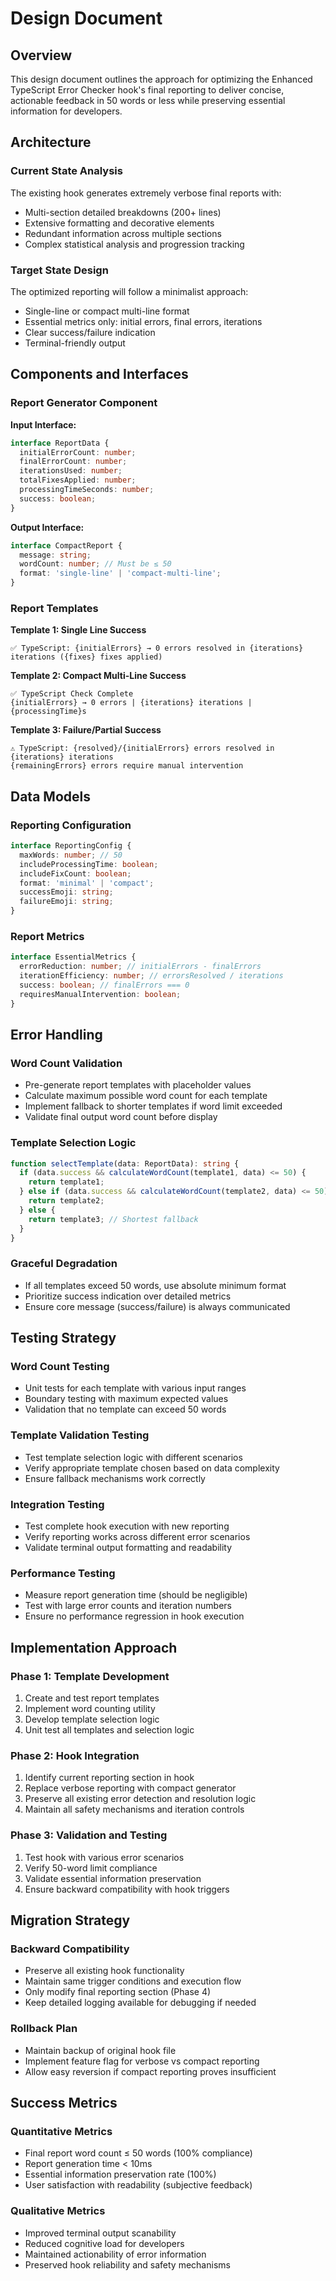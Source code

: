 # Design Document

## Overview

This design document outlines the approach for optimizing the Enhanced TypeScript Error Checker hook's final reporting to deliver concise, actionable feedback in 50 words or less while preserving essential information for developers.

## Architecture

### Current State Analysis

The existing hook generates extremely verbose final reports with:
- Multi-section detailed breakdowns (200+ lines)
- Extensive formatting and decorative elements
- Redundant information across multiple sections
- Complex statistical analysis and progression tracking

### Target State Design

The optimized reporting will follow a minimalist approach:
- Single-line or compact multi-line format
- Essential metrics only: initial errors, final errors, iterations
- Clear success/failure indication
- Terminal-friendly output

## Components and Interfaces

### Report Generator Component

**Input Interface:**
```typescript
interface ReportData {
  initialErrorCount: number;
  finalErrorCount: number;
  iterationsUsed: number;
  totalFixesApplied: number;
  processingTimeSeconds: number;
  success: boolean;
}
```

**Output Interface:**
```typescript
interface CompactReport {
  message: string;
  wordCount: number; // Must be ≤ 50
  format: 'single-line' | 'compact-multi-line';
}
```

### Report Templates

**Template 1: Single Line Success**
```
✅ TypeScript: {initialErrors} → 0 errors resolved in {iterations} iterations ({fixes} fixes applied)
```

**Template 2: Compact Multi-Line Success**
```
✅ TypeScript Check Complete
{initialErrors} → 0 errors | {iterations} iterations | {processingTime}s
```

**Template 3: Failure/Partial Success**
```
⚠️ TypeScript: {resolved}/{initialErrors} errors resolved in {iterations} iterations
{remainingErrors} errors require manual intervention
```

## Data Models

### Reporting Configuration

```typescript
interface ReportingConfig {
  maxWords: number; // 50
  includeProcessingTime: boolean;
  includeFixCount: boolean;
  format: 'minimal' | 'compact';
  successEmoji: string;
  failureEmoji: string;
}
```

### Report Metrics

```typescript
interface EssentialMetrics {
  errorReduction: number; // initialErrors - finalErrors
  iterationEfficiency: number; // errorsResolved / iterations
  success: boolean; // finalErrors === 0
  requiresManualIntervention: boolean;
}
```

## Error Handling

### Word Count Validation

- Pre-generate report templates with placeholder values
- Calculate maximum possible word count for each template
- Implement fallback to shorter templates if word limit exceeded
- Validate final output word count before display

### Template Selection Logic

```typescript
function selectTemplate(data: ReportData): string {
  if (data.success && calculateWordCount(template1, data) <= 50) {
    return template1;
  } else if (data.success && calculateWordCount(template2, data) <= 50) {
    return template2;
  } else {
    return template3; // Shortest fallback
  }
}
```

### Graceful Degradation

- If all templates exceed 50 words, use absolute minimum format
- Prioritize success indication over detailed metrics
- Ensure core message (success/failure) is always communicated

## Testing Strategy

### Word Count Testing

- Unit tests for each template with various input ranges
- Boundary testing with maximum expected values
- Validation that no template can exceed 50 words

### Template Validation Testing

- Test template selection logic with different scenarios
- Verify appropriate template chosen based on data complexity
- Ensure fallback mechanisms work correctly

### Integration Testing

- Test complete hook execution with new reporting
- Verify reporting works across different error scenarios
- Validate terminal output formatting and readability

### Performance Testing

- Measure report generation time (should be negligible)
- Test with large error counts and iteration numbers
- Ensure no performance regression in hook execution

## Implementation Approach

### Phase 1: Template Development

1. Create and test report templates
2. Implement word counting utility
3. Develop template selection logic
4. Unit test all templates and selection logic

### Phase 2: Hook Integration

1. Identify current reporting section in hook
2. Replace verbose reporting with compact generator
3. Preserve all existing error detection and resolution logic
4. Maintain all safety mechanisms and iteration controls

### Phase 3: Validation and Testing

1. Test hook with various error scenarios
2. Verify 50-word limit compliance
3. Validate essential information preservation
4. Ensure backward compatibility with hook triggers

## Migration Strategy

### Backward Compatibility

- Preserve all existing hook functionality
- Maintain same trigger conditions and execution flow
- Only modify final reporting section (Phase 4)
- Keep detailed logging available for debugging if needed

### Rollback Plan

- Maintain backup of original hook file
- Implement feature flag for verbose vs compact reporting
- Allow easy reversion if compact reporting proves insufficient

## Success Metrics

### Quantitative Metrics

- Final report word count ≤ 50 words (100% compliance)
- Report generation time < 10ms
- Essential information preservation rate (100%)
- User satisfaction with readability (subjective feedback)

### Qualitative Metrics

- Improved terminal output scanability
- Reduced cognitive load for developers
- Maintained actionability of error information
- Preserved hook reliability and safety mechanisms